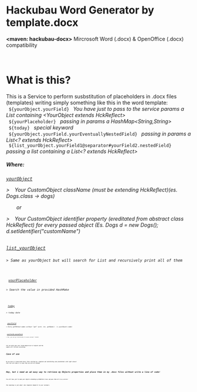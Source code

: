 # Hackubau Word Generator by template.docx
<span class="lead"><b><maven: hackubau-docx></b> Mircrosoft Word (.docx) & OpenOffice (.docx) compatibility</span>

<br>
<h1><b>What is this?</b></h1>
This is a Service to perform susbstitution of placeholders in .docx files (templates) writing simply something like this in the word template:
<br>
<code> ${yourObject.yourField} </code> <i> You have just to pass to the service params a List containing &#60;YourObject extends HckReflect&#62;</i>
<br>
<code> ${yourPlaceholder} </code> <i> passing in params a HashMap&#60;String,String&#62;</i>
<br>
<code> ${today} </code> <i> special keyword</i>
<br>
<code> ${yourObject.yourField.yourEventuallyNestedField} </code>  <i> passing in params a List&#60;? extends HckReflect&#62;</i>
<br>
<code> ${list_yourObject.yourField1@separator#yourField2.nestedField} </code><i> passing a list containing a <i>List&#60;? extends HckReflect&#62;</i>
<h5>Where:</h5
 
 <code><u>yourObject</u></code> 
  <p class="lead">&#62;&emsp;Your CustomObject className (must be extending HckReflect)<i>(es. Dogs.class -> dogs)</i></p>
  <p>&emsp;&emsp;or<p>
  <p class="lead">&#62;&emsp;Your CustomObject identifier property (ereditated from abstract class HckReflect) for every passed object <i>(Es. Dogs d = new Dogs(); d.setIdentifier("customName")</i></p>
 <br>
 <code><u>list_yourObject</u><code> 
  <p class="lead">&#62;&emsp;Same as yourObject but will search for List<yourObject> and recursively print all of them</p>
   <br>
 <code><u>yourPlaceholder</u><code> 
  <p class="lead">&#62;&emsp;Search the value in provided HashMake<key,value></p>
 <br>
 <code><u>today</u><code> 
  <p class="lead">&#62;&emsp;today date</p>
 <br>
 <code><u>yourField</u><code> 
<p>&#62;&emsp;Every getMethod names without "get" word. (ex. getName() -\> yourObject.name)
  <br><br>
 <code><u>yourField2.nestedField</u><code> 
<p>&#62;&emsp;Yes, you can go recursively to every nested <Object extends HckReflect> fields!
  <br><br>
 
<b>You can easly pass your custom Object/List of objects and the engine will retrieve everything!</b>


<h1 class="lead">Case of use</h1>

<h4 class="lead">Do you have to create Word(.docx) files starting by a template and substituting some placeholders with right values?
This tool will make it so easy that you will be stunned! </h4>

<h1 class="lead">Hey, but i need an ad easy way to retrieve my Objects properties and place them in my .docx files without write a line of code!</h1>

<h4 class="lead">You will have just to make your objects extending my HckReflect.class and pass them all to my service!</h4>
<h5 class="lead">The remaining is just about .docx template! Demand it to your customers.</h5>

